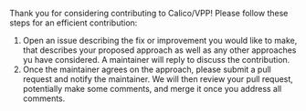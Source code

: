 Thank you for considering contributing to Calico/VPP! Please follow these steps for an efficient contribution:

1) Open an issue describing the fix or improvement you would like to make, that describes your proposed approach
as well as any other approaches yu have considered. A maintainer will reply to discuss the contribution. 
2) Once the maintainer agrees on the approach, please submit a pull request and notify the maintainer. We will
then review your pull request, potentially make some comments, and merge it once you address all comments.
